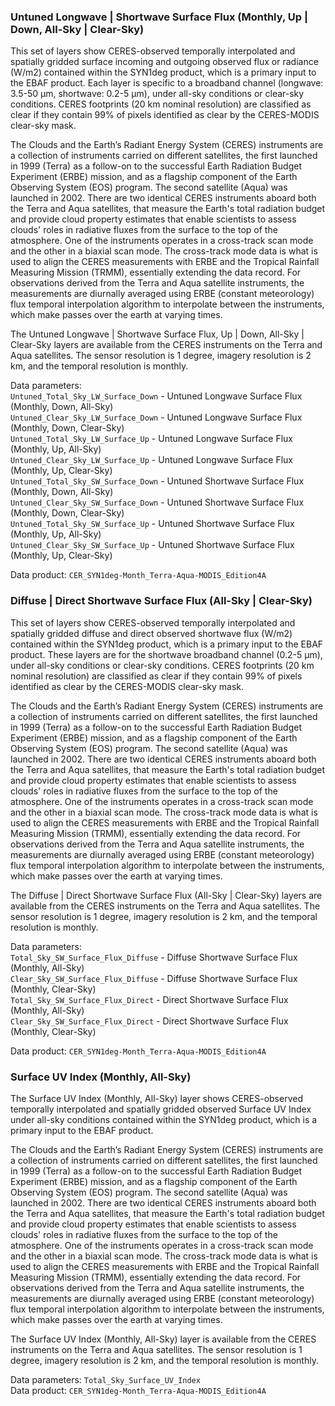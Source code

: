 ### Untuned Longwave | Shortwave Surface Flux (Monthly, Up | Down, All-Sky | Clear-Sky)

This set of layers show CERES-observed temporally interpolated and spatially gridded surface incoming and outgoing observed flux or radiance (W/m2) contained within the SYN1deg product, which is a primary input to the EBAF product. Each layer is specific to a broadband channel (longwave: 3.5-50 µm, shortwave: 0.2-5 µm), under all-sky conditions or clear-sky conditions. CERES footprints (20 km nominal resolution) are classified as clear if they contain 99% of pixels identified as clear by the CERES-MODIS clear-sky mask.

The Clouds and the Earth’s Radiant Energy System (CERES) instruments are a collection of instruments carried on different satellites, the first launched in 1999 (Terra) as a follow-on to the successful Earth Radiation Budget Experiment (ERBE) mission, and as a flagship component of the Earth Observing System (EOS) program. The second satellite (Aqua) was launched in 2002. There are two identical CERES instruments aboard both the Terra and Aqua satellites, that measure the Earth's total radiation budget and provide cloud property estimates that enable scientists to assess clouds' roles in radiative fluxes from the surface to the top of the atmosphere. One of the instruments operates in a cross-track scan mode and the other in a biaxial scan mode. The cross-track mode data is what is used to align the CERES measurements with ERBE and the Tropical Rainfall Measuring Mission (TRMM), essentially extending the data record. For observations derived from the Terra and Aqua satellite instruments, the measurements are diurnally averaged using ERBE (constant meteorology) flux temporal interpolation algorithm to interpolate between the instruments, which make passes over the earth at varying times.

The Untuned Longwave | Shortwave Surface Flux, Up | Down,
All-Sky | Clear-Sky layers are available from the CERES instruments on the Terra and Aqua satellites. The sensor resolution is 1 degree, imagery resolution is 2 km, and the temporal resolution is monthly.

Data parameters:  
`Untuned_Total_Sky_LW_Surface_Down` - Untuned Longwave Surface Flux (Monthly, Down, All-Sky)    
`Untuned_Clear_Sky_LW_Surface_Down` - Untuned Longwave Surface Flux (Monthly, Down, Clear-Sky)  
`Untuned_Total_Sky_LW_Surface_Up` - Untuned Longwave Surface Flux (Monthly, Up, All-Sky)  
`Untuned_Clear_Sky_LW_Surface_Up` - Untuned Longwave Surface Flux (Monthly, Up, Clear-Sky)   
`Untuned_Total_Sky_SW_Surface_Down` - Untuned Shortwave Surface Flux (Monthly, Down, All-Sky)  
`Untuned_Clear_Sky_SW_Surface_Down` - Untuned Shortwave Surface Flux (Monthly, Down, Clear-Sky)  
`Untuned_Total_Sky_SW_Surface_Up` - Untuned Shortwave Surface Flux (Monthly, Up, All-Sky)  
`Untuned_Clear_Sky_SW_Surface_Up` - Untuned Shortwave Surface Flux (Monthly, Up, Clear-Sky)  

Data product: `CER_SYN1deg-Month_Terra-Aqua-MODIS_Edition4A`

### Diffuse | Direct Shortwave Surface Flux (All-Sky | Clear-Sky)

This set of layers show CERES-observed temporally interpolated and spatially gridded diffuse and direct observed shortwave flux (W/m2) contained within the SYN1deg product, which is a primary input to the EBAF product. These layers are for the shortwave broadband channel (0.2-5 µm), under all-sky conditions or clear-sky conditions. CERES footprints (20 km nominal resolution) are classified as clear if they contain 99% of pixels identified as clear by the CERES-MODIS clear-sky mask.

The Clouds and the Earth’s Radiant Energy System (CERES) instruments are a collection of instruments carried on different satellites, the first launched in 1999 (Terra) as a follow-on to the successful Earth Radiation Budget Experiment (ERBE) mission, and as a flagship component of the Earth Observing System (EOS) program. The second satellite (Aqua) was launched in 2002. There are two identical CERES instruments aboard both the Terra and Aqua satellites, that measure the Earth's total radiation budget and provide cloud property estimates that enable scientists to assess clouds' roles in radiative fluxes from the surface to the top of the atmosphere. One of the instruments operates in a cross-track scan mode and the other in a biaxial scan mode. The cross-track mode data is what is used to align the CERES measurements with ERBE and the Tropical Rainfall Measuring Mission (TRMM), essentially extending the data record. For observations derived from the Terra and Aqua satellite instruments, the measurements are diurnally averaged using ERBE (constant meteorology) flux temporal interpolation algorithm to interpolate between the instruments, which make passes over the earth at varying times.

The Diffuse | Direct Shortwave Surface Flux (All-Sky | Clear-Sky) layers are available from the CERES instruments on the Terra and Aqua satellites. The sensor resolution is 1 degree, imagery resolution is 2 km, and the temporal resolution is monthly.

Data parameters:  
`Total_Sky_SW_Surface_Flux_Diffuse` - Diffuse Shortwave Surface Flux (Monthly, All-Sky)  
`Clear_Sky_SW_Surface_Flux_Diffuse` - Diffuse Shortwave Surface Flux (Monthly, Clear-Sky)  
`Total_Sky_SW_Surface_Flux_Direct` - Direct Shortwave Surface Flux (Monthly, All-Sky)  
`Clear_Sky_SW_Surface_Flux_Direct` - Direct Shortwave Surface Flux (Monthly, Clear-Sky)  

Data product: `CER_SYN1deg-Month_Terra-Aqua-MODIS_Edition4A`

### Surface UV Index (Monthly, All-Sky)

The Surface UV Index (Monthly, All-Sky) layer shows CERES-observed temporally interpolated and spatially gridded observed Surface UV Index under all-sky conditions contained within the SYN1deg product, which is a primary input to the EBAF product.

The Clouds and the Earth’s Radiant Energy System (CERES) instruments are a collection of instruments carried on different satellites, the first launched in 1999 (Terra) as a follow-on to the successful Earth Radiation Budget Experiment (ERBE) mission, and as a flagship component of the Earth Observing System (EOS) program. The second satellite (Aqua) was launched in 2002. There are two identical CERES instruments aboard both the Terra and Aqua satellites, that measure the Earth's total radiation budget and provide cloud property estimates that enable scientists to assess clouds' roles in radiative fluxes from the surface to the top of the atmosphere. One of the instruments operates in a cross-track scan mode and the other in a biaxial scan mode. The cross-track mode data is what is used to align the CERES measurements with ERBE and the Tropical Rainfall Measuring Mission (TRMM), essentially extending the data record. For observations derived from the Terra and Aqua satellite instruments, the measurements are diurnally averaged using ERBE (constant meteorology) flux temporal interpolation algorithm to interpolate between the instruments, which make passes over the earth at varying times.

The Surface UV Index (Monthly, All-Sky) layer is available from the CERES instruments on the Terra and Aqua satellites. The sensor resolution is 1 degree, imagery resolution is 2 km, and the temporal resolution is monthly.

Data parameters: `Total_Sky_Surface_UV_Index`  
Data product: `CER_SYN1deg-Month_Terra-Aqua-MODIS_Edition4A`
